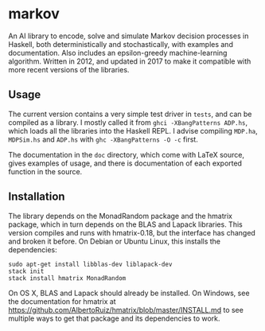# markov
An AI library to encode, solve and simulate Markov decision processes in Haskell, both deterministically and stochastically, with examples and documentation.  Also includes an epsilon-greedy machine-learning algorithm.  Written in 2012, and updated in 2017 to make it compatible with more recent versions of the libraries.

## Usage
The current version contains a very simple test driver in `tests`, and can be compiled as a library.  I mostly called it from `ghci -XBangPatterns ADP.hs`, which loads all the libraries into the Haskell REPL.  I advise compiling `MDP.ha`, `MDPSim.hs` and `ADP.hs` with `ghc -XBangPatterns -O -c` first.

The documentation in the `doc` directory, which come with LaTeX source, gives examples of usage, and there is documentation of each exported function in the source.

## Installation
The library depends on the MonadRandom package and the hmatrix package, which in turn depends on the BLAS and Lapack libraries.  This version compiles and runs with hmatrix-0.18, but the interface has changed and broken it before.  On Debian or Ubuntu Linux, this installs the dependencies:

    sudo apt-get install libblas-dev liblapack-dev
    stack init
    stack install hmatrix MonadRandom
    
On OS X, BLAS and Lapack should already be installed.  On Windows, see the documentation for hmatrix at https://github.com/AlbertoRuiz/hmatrix/blob/master/INSTALL.md to see multiple ways to get that package and its dependencies to work.
